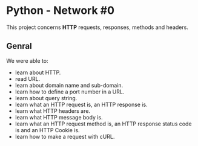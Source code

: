 # Python - Network #0
This project concerns __HTTP__ requests, responses, methods and headers.

## Genral
We were able to:
* learn about HTTP.
* read URL.
* learn about domain name and sub-domain.
* learn how to define a port number in a URL.
* learn about query string.
* learn what an HTTP request is, an HTTP response is.
* learn what HTTP headers are.
* learn what HTTP message body is.
* learn what an HTTP request method is, an HTTP response status code is and an HTTP Cookie is.
* learn how to make a request with cURL.
